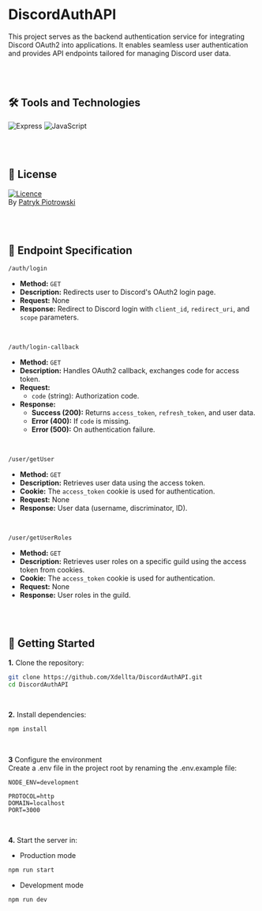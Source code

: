 # DiscordAuthAPI
This project serves as the backend authentication service for integrating Discord OAuth2 into applications. It enables seamless user authentication and provides API endpoints tailored for managing Discord user data.

<br><br>

## 🛠️ Tools and Technologies
![Express](https://img.shields.io/badge/Express%20js-000000?style=for-the-badge&logo=express&logoColor=white)
![JavaScript](https://img.shields.io/badge/JavaScript-F7DF1E?style=for-the-badge&logo=javascript&logoColor=black)

<br><br>

## 📜 License
[![Licence](https://img.shields.io/github/license/Ileriayo/markdown-badges?style=for-the-badge)](./LICENSE)<br>
By [Patryk Piotrowski](https://github.com/Xdellta)

<br><br>

## 📌 Endpoint Specification
```sh
/auth/login
```
- **Method:** `GET`
- **Description:** Redirects user to Discord's OAuth2 login page.
- **Request:** None
- **Response:** Redirect to Discord login with `client_id`, `redirect_uri`, and `scope` parameters.
<br>

```sh
/auth/login-callback
```
- **Method:** `GET`
- **Description:** Handles OAuth2 callback, exchanges code for access token.
- **Request:**
  - `code` (string): Authorization code.
- **Response:** 
  - **Success (200):** Returns `access_token`, `refresh_token`, and user data.
  - **Error (400):** If `code` is missing.
  - **Error (500):** On authentication failure.
<br>

```sh
/user/getUser
```
- **Method:** `GET`
- **Description:** Retrieves user data using the access token.
- **Cookie:** The `access_token` cookie is used for authentication.
- **Request:** None
- **Response:** User data (username, discriminator, ID).
<br>

```sh
/user/getUserRoles
```
- **Method:** `GET`
- **Description:** Retrieves user roles on a specific guild using the access token from cookies.
- **Cookie:** The `access_token` cookie is used for authentication.
- **Request:** None
- **Response:** User roles in the guild.

<br><br>

## 🚀 Getting Started
**1.** Clone the repository:
```sh
git clone https://github.com/Xdellta/DiscordAuthAPI.git
cd DiscordAuthAPI
```
<br>

**2.** Install dependencies:
```sh
npm install
```
<br>

**3** Configure the environment<br>
Create a .env file in the project root by renaming the .env.example file:
```env
NODE_ENV=development

PROTOCOL=http
DOMAIN=localhost
PORT=3000
```
<br>

**4.** Start the server in:<br>
- Production mode
```sh
npm run start
```
- Development mode
```sh
npm run dev
```